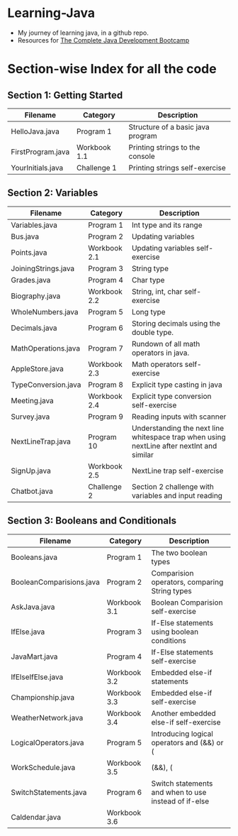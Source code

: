 # Learning-Java
- My journey of learning java, in a github repo.
- Resources for [The Complete Java Development Bootcamp](https://udemy-redirect-app.herokuapp.com/java)

# Section-wise Index for all the code

## Section 1: Getting Started

| Filename | Category | Description |
|----------|----------|-------------|
| HelloJava.java | Program 1 | Structure of a basic java program |
| FirstProgram.java | Workbook 1.1 | Printing strings to the console |
| YourInitials.java | Challenge 1 | Printing strings self-exercise |

## Section 2: Variables

| Filename | Category | Description |
|----------|----------|-------------|
| Variables.java | Program 1 | Int type and its range |
| Bus.java | Program 2 | Updating variables |
| Points.java | Workbook 2.1 | Updating variables self-exercise |
| JoiningStrings.java | Program 3 | String type |
| Grades.java | Program 4 | Char type |
| Biography.java | Workbook 2.2 | String, int, char self-exercise |
| WholeNumbers.java | Program 5 | Long type |
| Decimals.java | Program 6 | Storing decimals using the double type. |
| MathOperations.java | Program 7 | Rundown of all math operators in java. |
| AppleStore.java | Workbook 2.3 | Math operators self-exercise |
| TypeConversion.java | Program 8 | Explicit type casting in java |
| Meeting.java | Workbook 2.4 | Explicit type conversion self-exercise |
| Survey.java | Program 9 | Reading inputs with scanner |
| NextLineTrap.java | Program 10 | Understanding the next line whitespace trap when using nextLine after nextInt and similar |
| SignUp.java | Workbook 2.5 | NextLine trap self-exercise |
| Chatbot.java | Challenge 2 | Section 2 challenge with variables and input reading |


## Section 3: Booleans and Conditionals

| Filename | Category | Description |
|----------|----------|-------------|
| Booleans.java | Program 1 | The two boolean types |
| BooleanComparisions.java | Program 2 | Comparision operators, comparing String types |
| AskJava.java | Workbook 3.1 | Boolean Comparision self-exercise |
| IfElse.java | Program 3 | If-Else statements using boolean conditions |
| JavaMart.java | Program 4 | If-Else statements self-exercise |
| IfElseIfElse.java | Workbook 3.2 | Embedded else-if statements |
| Championship.java | Workbook 3.3 | Embedded else-if self-exercise |
| WeatherNetwork.java | Workbook 3.4 | Another embedded else-if self-exercise |
| LogicalOperators.java | Program 5 | Introducing logical operators and (&&) or (||) not (!) |
| WorkSchedule.java | Workbook 3.5 | (&&), (||), (!) self-exercise |
| SwitchStatements.java | Program 6 | Switch statements and when to use instead of if-else |
| Caldendar.java | Workbook 3.6 |  |

